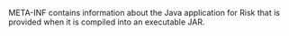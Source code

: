 META-INF contains information about the Java application for Risk that is provided when it is compiled into an
executable JAR.